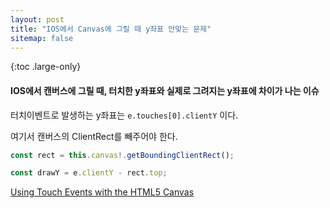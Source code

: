 ```yaml
---
layout: post
title: "IOS에서 Canvas에 그릴 때 y좌표 안맞는 문제"
sitemap: false
---
```


{:toc .large-only}

#### IOS에서 캔버스에 그릴 때, 터치한 y좌표와 실제로 그려지는 y좌표에 차이가 나는 이슈

터치이벤트로 발생하는 y좌표는 `e.touches[0].clientY` 이다.

여기서 캔버스의 ClientRect를 빼주어야 한다.

```js
const rect = this.canvas!.getBoundingClientRect();

const drawY = e.clientY - rect.top;
```

[Using Touch Events with the HTML5 Canvas](https://bencentra.com/code/2014/12/05/html5-canvas-touch-events.html)
